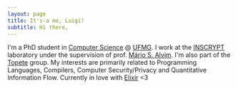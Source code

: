 ```yaml
---
layout: page
title: It's-a me, Luigi!
subtitle: Hi there,
---
```



I'm a PhD student in [Computer Science](https://ppgcc.dcc.ufmg.br) @ [UFMG](https://ufmg.br). I work at the [INSCRYPT](https://inscrypt.dcc.ufmg.br/) laboratory under the supervision of prof. [Mário S. Alvim](https://homepages.dcc.ufmg.br/~msalvim/). I'm also part of the [Topete](https://topete.science) group. My interests are primarily related to Programming Languages, Compilers, Computer Security/Privacy and Quantitative Information Flow. Currently in love with [Elixir](https://elixir-lang.org/) <3
